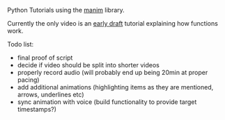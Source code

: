 Python Tutorials using the [manim](https://pypi.org/project/manim/) library.

Currently the only video is an [early draft](https://www.youtube.com/watch?v=GWg1NRu8FSE) tutorial explaining how functions work.

Todo list:
* final proof of script
* decide if video should be split into shorter videos
* properly record audio (will probably end up being 20min at proper pacing)
* add additional animations (highlighting items as they are mentioned, arrows, underlines etc)
* sync animation with voice (build functionality to provide target timestamps?)
